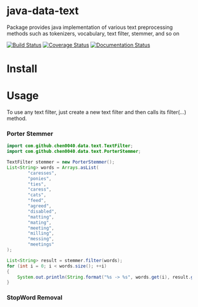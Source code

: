 # java-data-text

Package provides java implementation of various text preprocessing methods such as tokenizers, vocabulary, text filter, stemmer, and so on

[![Build Status](https://travis-ci.org/chen0040/java-data-text.svg?branch=master)](https://travis-ci.org/chen0040/java-data-text) [![Coverage Status](https://coveralls.io/repos/github/chen0040/java-data-text/badge.svg?branch=master)](https://coveralls.io/github/chen0040/java-data-text?branch=master) [![Documentation Status](https://readthedocs.org/projects/java-data-text/badge/?version=latest)](http://java-data-text.readthedocs.io/en/latest/?badge=latest)
  
# Install

# Usage

To use any text filter, just create a new text filter and then calls its filter(...) method.

### Porter Stemmer

```java
import com.github.chen0040.data.text.TextFilter;
import com.github.chen0040.data.text.PorterStemmer;

TextFilter stemmer = new PorterStemmer();
List<String> words = Arrays.asList(
        "caresses",
        "ponies",
        "ties",
        "caress",
        "cats",
        "feed",
        "agreed",
        "disabled",
        "matting",
        "mating",
        "meeting",
        "milling",
        "messing",
        "meetings"
);

List<String> result = stemmer.filter(words);
for (int i = 0; i < words.size(); ++i)
{
    System.out.println(String.format("%s -> %s", words.get(i), result.get(i)));
}
```

### StopWord Removal



